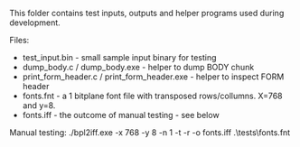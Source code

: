 This folder contains test inputs, outputs and helper programs used during development.

Files:
- test_input.bin - small sample input binary for testing
- dump_body.c / dump_body.exe - helper to dump BODY chunk
- print_form_header.c / print_form_header.exe - helper to inspect FORM header
- fonts.fnt - a 1 bitplane font file with transposed rows/collumns. X=768 and y=8.
- fonts.iff - the outcome of manual testing - see below
  
Manual testing: 
./bpl2iff.exe -x 768 -y 8 -n 1 -t -r -o fonts.iff .\tests\fonts.fnt
